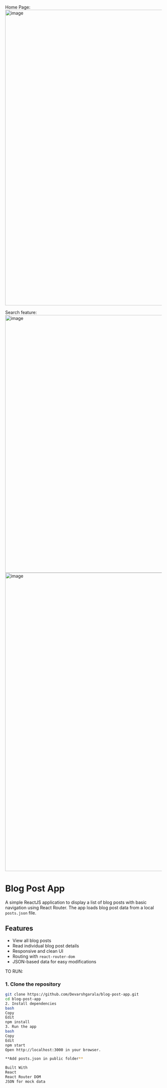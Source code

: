 Home Page:
<img width="1905" height="952" alt="image" src="https://github.com/user-attachments/assets/e99401c0-18ec-42bb-b089-6add597e266a" />

Search feature:
<img width="1895" height="830" alt="image" src="https://github.com/user-attachments/assets/b15748b4-e78b-435e-a4b3-db6115eec473" />
<img width="1897" height="961" alt="image" src="https://github.com/user-attachments/assets/7e0a6d3d-544c-4c5c-8aa9-ef3215bdcd56" />


# Blog Post App

A simple ReactJS application to display a list of blog posts with basic navigation using React Router. The app loads blog post data from a local `posts.json` file.

## Features

- View all blog posts
- Read individual blog post details
- Responsive and clean UI
- Routing with `react-router-dom`
- JSON-based data for easy modifications


TO RUN:
### 1. Clone the repository

```bash
git clone https://github.com/Devarshgarala/blog-post-app.git
cd blog-post-app
2. Install dependencies
bash
Copy
Edit
npm install
3. Run the app
bash
Copy
Edit
npm start
Open http://localhost:3000 in your browser.

**Add posts.json in public folder**

Built With
React
React Router DOM
JSON for mock data
